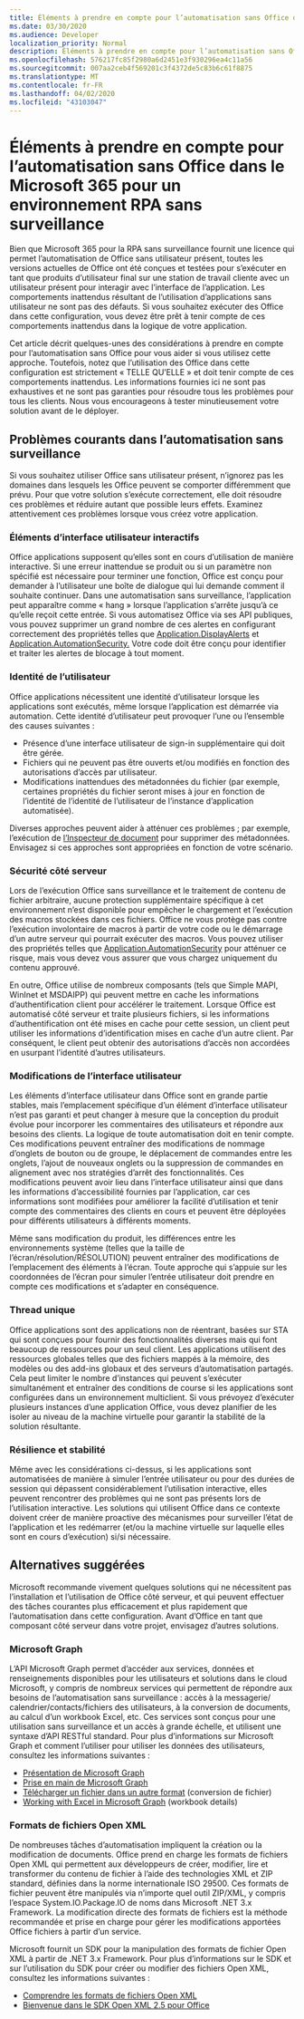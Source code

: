 ```yaml
---
title: Éléments à prendre en compte pour l’automatisation sans Office dans le Microsoft 365 pour un environnement RPA sans surveillance
ms.date: 03/30/2020
ms.audience: Developer
localization_priority: Normal
description: Éléments à prendre en compte pour l’automatisation sans Office dans le Microsoft 365 pour un environnement RPA sans surveillance.
ms.openlocfilehash: 576217fc85f2980a6d2451e3f930296ea4c11a56
ms.sourcegitcommit: 007aa2ceb4f569201c3f4372de5c83b6c61f8875
ms.translationtype: MT
ms.contentlocale: fr-FR
ms.lasthandoff: 04/02/2020
ms.locfileid: "43103047"
---
```

# <a name="considerations-for-unattended-automation-of-office-in-the-microsoft-365-for-unattended-rpa-environment"></a>Éléments à prendre en compte pour l’automatisation sans Office dans le Microsoft 365 pour un environnement RPA sans surveillance

Bien que Microsoft 365 pour la RPA sans surveillance fournit une licence qui permet l’automatisation de Office sans utilisateur présent, toutes les versions actuelles de Office ont été conçues et testées pour s’exécuter en tant que produits d’utilisateur final sur une station de travail cliente avec un utilisateur présent pour interagir avec l’interface de l’application. Les comportements inattendus résultant de l’utilisation d’applications sans utilisateur ne sont pas des défauts. Si vous souhaitez exécuter des Office dans cette configuration, vous devez être prêt à tenir compte de ces comportements inattendus dans la logique de votre application.

Cet article décrit quelques-unes des considérations à prendre en compte pour l’automatisation sans Office pour vous aider si vous utilisez cette approche. Toutefois, notez que l’utilisation des Office dans cette configuration est strictement « TELLE QU’ELLE » et doit tenir compte de ces comportements inattendus. Les informations fournies ici ne sont pas exhaustives et ne sont pas garanties pour résoudre tous les problèmes pour tous les clients. Nous vous encourageons à tester minutieusement votre solution avant de le déployer.

## <a name="common-problems-in-unattended-automation"></a>Problèmes courants dans l’automatisation sans surveillance

Si vous souhaitez utiliser Office sans utilisateur présent, n’ignorez pas les domaines dans lesquels les Office peuvent se comporter différemment que prévu. Pour que votre solution s’exécute correctement, elle doit résoudre ces problèmes et réduire autant que possible leurs effets. Examinez attentivement ces problèmes lorsque vous créez votre application.

### <a name="interactive-ui-elements"></a>Éléments d’interface utilisateur interactifs

Office applications supposent qu’elles sont en cours d’utilisation de manière interactive. Si une erreur inattendue se produit ou si un paramètre non spécifié est nécessaire pour terminer une fonction, Office est conçu pour demander à l’utilisateur une boîte de dialogue qui lui demande comment il souhaite continuer. Dans une automatisation sans surveillance, l’application peut apparaître comme « hang » lorsque l’application s’arrête jusqu’à ce qu’elle reçoit cette entrée. Si vous automatisez Office via ses API publiques, vous pouvez supprimer un grand nombre de ces alertes en configurant correctement des propriétés telles que [Application.DisplayAlerts](https://docs.microsoft.com/office/vba/api/word.application.displayalerts) et [Application.AutomationSecurity.](https://docs.microsoft.com/office/vba/api/word.application.automationsecurity) Votre code doit être conçu pour identifier et traiter les alertes de blocage à tout moment.

### <a name="user-identity"></a>Identité de l’utilisateur

Office applications nécessitent une identité d’utilisateur lorsque les applications sont exécutés, même lorsque l’application est démarrée via automation. Cette identité d’utilisateur peut provoquer l’une ou l’ensemble des causes suivantes :

- Présence d’une interface utilisateur de sign-in supplémentaire qui doit être gérée.
- Fichiers qui ne peuvent pas être ouverts et/ou modifiés en fonction des autorisations d’accès par utilisateur.
- Modifications inattendues des métadonnées du fichier (par exemple, certaines propriétés du fichier seront mises à jour en fonction de l’identité de l’identité de l’utilisateur de l’instance d’application automatisée).

Diverses approches peuvent aider à atténuer ces problèmes ; par exemple, l’exécution de [l’Inspecteur de document](https://docs.microsoft.com/office/vba/library-reference/concepts/using-the-document-inspector) pour supprimer des métadonnées. Envisagez si ces approches sont appropriées en fonction de votre scénario.

### <a name="server-side-security"></a>Sécurité côté serveur

Lors de l’exécution Office sans surveillance et le traitement de contenu de fichier arbitraire, aucune protection supplémentaire spécifique à cet environnement n’est disponible pour empêcher le chargement et l’exécution des macros stockées dans ces fichiers. Office ne vous protège pas contre l’exécution involontaire de macros à partir de votre code ou le démarrage d’un autre serveur qui pourrait exécuter des macros. Vous pouvez utiliser des propriétés telles que [Application.AutomationSecurity](https://docs.microsoft.com/office/vba/api/word.application.automationsecurity) pour atténuer ce risque, mais vous devez vous assurer que vous chargez uniquement du contenu approuvé.

En outre, Office utilise de nombreux composants (tels que Simple MAPI, WinInet et MSDAIPP) qui peuvent mettre en cache les informations d’authentification client pour accélérer le traitement. Lorsque Office est automatisé côté serveur et traite plusieurs fichiers, si les informations d’authentification ont été mises en cache pour cette session, un client peut utiliser les informations d’identification mises en cache d’un autre client. Par conséquent, le client peut obtenir des autorisations d’accès non accordées en usurpant l’identité d’autres utilisateurs.

### <a name="ui-changes"></a>Modifications de l’interface utilisateur

Les éléments d’interface utilisateur dans Office sont en grande partie stables, mais l’emplacement spécifique d’un élément d’interface utilisateur n’est pas garanti et peut changer à mesure que la conception du produit évolue pour incorporer les commentaires des utilisateurs et répondre aux besoins des clients. La logique de toute automatisation doit en tenir compte. Ces modifications peuvent entraîner des modifications de nommage d’onglets de bouton ou de groupe, le déplacement de commandes entre les onglets, l’ajout de nouveaux onglets ou la suppression de commandes en alignement avec nos stratégies d’arrêt des fonctionnalités. Ces modifications peuvent avoir lieu dans l’interface utilisateur ainsi que dans les informations d’accessibilité fournies par l’application, car ces informations sont modifiées pour améliorer la facilité d’utilisation et tenir compte des commentaires des clients en cours et peuvent être déployées pour différents utilisateurs à différents moments.

Même sans modification du produit, les différences entre les environnements système (telles que la taille de l’écran/résolution/RÉSOLUTION) peuvent entraîner des modifications de l’emplacement des éléments à l’écran. Toute approche qui s’appuie sur les coordonnées de l’écran pour simuler l’entrée utilisateur doit prendre en compte ces modifications et s’adapter en conséquence.

### <a name="single-threading"></a>Thread unique

Office applications sont des applications non de réentrant, basées sur STA qui sont conçues pour fournir des fonctionnalités diverses mais qui font beaucoup de ressources pour un seul client. Les applications utilisent des ressources globales telles que des fichiers mappés à la mémoire, des modèles ou des add-ins globaux et des serveurs d’automatisation partagés. Cela peut limiter le nombre d’instances qui peuvent s’exécuter simultanément et entraîner des conditions de course si les applications sont configurées dans un environnement multiclient. Si vous prévoyez d’exécuter plusieurs instances d’une application Office, vous devez planifier de les isoler au niveau de la machine virtuelle pour garantir la stabilité de la solution résultante.

### <a name="resiliency-and-stability"></a>Résilience et stabilité

Même avec les considérations ci-dessus, si les applications sont automatisées de manière à simuler l’entrée utilisateur ou pour des durées de session qui dépassent considérablement l’utilisation interactive, elles peuvent rencontrer des problèmes qui ne sont pas présents lors de l’utilisation interactive. Les solutions qui utilisent Office dans ce contexte doivent créer de manière proactive des mécanismes pour surveiller l’état de l’application et les redémarrer (et/ou la machine virtuelle sur laquelle elles sont en cours d’exécution) si/si nécessaire.

## <a name="suggested-alternatives"></a>Alternatives suggérées

Microsoft recommande vivement quelques solutions qui ne nécessitent pas l’installation et l’utilisation de Office côté serveur, et qui peuvent effectuer des tâches courantes plus efficacement et plus rapidement que l’automatisation dans cette configuration. Avant d’Office en tant que composant côté serveur dans votre projet, envisagez d’autres solutions.

### <a name="microsoft-graph"></a>Microsoft Graph

L’API Microsoft Graph permet d’accéder aux services, données et renseignements disponibles pour les utilisateurs et solutions dans le cloud Microsoft, y compris de nombreux services qui permettent de répondre aux besoins de l’automatisation sans surveillance : accès à la messagerie/ calendrier/contacts/fichiers des utilisateurs, à la conversion de documents, au calcul d’un workbook Excel, etc. Ces services sont conçus pour une utilisation sans surveillance et un accès à grande échelle, et utilisent une syntaxe d’API RESTful standard. Pour plus d’informations sur Microsoft Graph et comment l’utiliser pour utiliser les données des utilisateurs, consultez les informations suivantes :

- [Présentation de Microsoft Graph](https://docs.microsoft.com/graph/overview) 
- [Prise en main de Microsoft Graph](https://developer.microsoft.com/graph/get-started)
- [Télécharger un fichier dans un autre format](https://docs.microsoft.com/graph/api/driveitem-get-content-format?view=graph-rest-1.0&tabs=http) (conversion de fichier)
- [Working with Excel in Microsoft Graph](https://docs.microsoft.com/graph/api/resources/excel?view=graph-rest-1.0) (workbook details)

### <a name="open-xml-file-formats"></a>Formats de fichiers Open XML

De nombreuses tâches d’automatisation impliquent la création ou la modification de documents. Office prend en charge les formats de fichiers Open XML qui permettent aux développeurs de créer, modifier, lire et transformer du contenu de fichier à l’aide des technologies XML et ZIP standard, définies dans la norme internationale ISO 29500. Ces formats de fichier peuvent être manipulés via n’importe quel outil ZIP/XML, y compris l’espace System.IO.Package.IO de noms dans Microsoft .NET 3.x Framework. La modification directe des formats de fichiers est la méthode recommandée et prise en charge pour gérer les modifications apportées Office fichiers à partir d’un service.

Microsoft fournit un SDK pour la manipulation des formats de fichier Open XML à partir de .NET 3.x Framework. Pour plus d’informations sur le SDK et sur l’utilisation du SDK pour créer ou modifier des fichiers Open XML, consultez les informations suivantes :

- [Comprendre les formats de fichiers Open XML](https://docs.microsoft.com/office/open-xml/understanding-the-open-xml-file-formats)
- [Bienvenue dans le SDK Open XML 2.5 pour Office](https://docs.microsoft.com/office/open-xml/open-xml-sdk)
